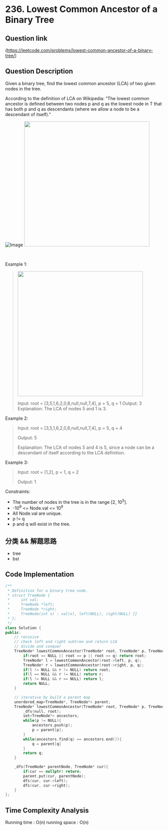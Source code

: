 # 236. Lowest Common Ancestor of a Binary Tree

## Question link
(https://leetcode.com/problems/lowest-common-ancestor-of-a-binary-tree/)

## Question Description

Given a binary tree, find the lowest common ancestor (LCA) of two given nodes in the tree.

According to the definition of LCA on Wikipedia: “The lowest common ancestor is defined between two nodes p and q as the lowest node in T that has both p and q as descendants (where we allow a node to be a descendant of itself).”


![Image]()
<img src="https://assets.leetcode.com/uploads/2018/12/14/binarytree.png" width="400" />

<br/>

Example 1:
> <img src="https://assets.leetcode.com/uploads/2018/12/14/binarytree.png" width="400" />
>
> Input: root = [3,5,1,6,2,0,8,null,null,7,4], p = 5, q = 1
> Output: 3
> Explanation: The LCA of nodes 5 and 1 is 3.

Example 2:
> Input: root = [3,5,1,6,2,0,8,null,null,7,4], p = 5, q = 4
>
> Output: 5
>
> Explanation: The LCA of nodes 5 and 4 is 5, since a node can be a descendant of itself according to the LCA definition.

Example 3:
> Input: root = [1,2], p = 1, q = 2
>
> Output: 1

Constraints:
- The number of nodes in the tree is in the range [2, 10<sup>5</sup>].
- -10<sup>9</sup> <= Node.val <= 10<sup>9</sup> 
- All Node.val are unique.
- p != q
- p and q will exist in the tree.

## 分类 && 解题思路
- tree
- bst

## Code Implementation
```c++
/**
 * Definition for a binary tree node.
 * struct TreeNode {
 *     int val;
 *     TreeNode *left;
 *     TreeNode *right;
 *     TreeNode(int x) : val(x), left(NULL), right(NULL) {}
 * };
 */
class Solution {
public:
    // recusive
    // check left and right subtree and return LCA
    // divide and conquer
    TreeNode* lowestCommonAncestor(TreeNode* root, TreeNode* p, TreeNode* q) {
        if(root == NULL || root == p || root == q) return root;
        TreeNode* l = lowestCommonAncestor(root->left, p, q);
        TreeNode* r = lowestCommonAncestor(root->right, p, q);
        if(l != NULL && r != NULL) return root;
        if(l == NULL && r != NULL) return r;
        if(l != NULL && r == NULL) return l;
        return NULL;
    }

    // iterative by build a parent map
    unordered_map<TreeNode*, TreeNode*> parent;
    TreeNode* lowestCommonAncestor(TreeNode* root, TreeNode* p, TreeNode* q) {
        _dfs(null, root);
        set<TreeNode*> ancestors;
        while(p != NULL){
            ancestors.push(p);
            p = parent[p];
        }
        while(ancestors.find(q) == ancestors.end()){
            q = parent[q]
        }
        return q;
    } 

    _dfs(TreeNode* parentNode, TreeNode* cur){
        if(cur == nullptr) return;
        parent.put(cur, parentNode);
        dfs(cur, cur->left);
        dfs(cur, cur->right);
    }
};
```

## Time Complexity Analysis
Running time  : O(n)
running space : O(n)